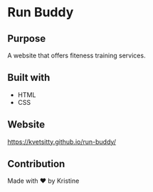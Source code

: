 # Run Buddy

## Purpose
A website that offers fiteness training services.

## Built with
* HTML
* CSS

## Website
https://kvetsitty.github.io/run-buddy/

## Contribution
Made with ❤️ by Kristine
